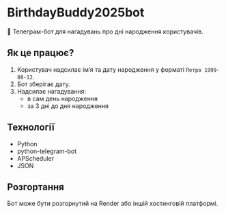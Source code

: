 # BirthdayBuddy2025bot

🤖 Телеграм-бот для нагадувань про дні народження користувачів.

## Як це працює?

1. Користувач надсилає ім’я та дату народження у форматі `Петро 1999-08-12`.
2. Бот зберігає дату.
3. Надсилає нагадування:
   - в сам день народження
   - за 3 дні до дня народження

## Технології
- Python
- python-telegram-bot
- APScheduler
- JSON

## Розгортання
Бот може бути розгорнутий на Render або іншій хостинговій платформі.